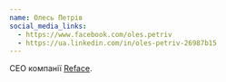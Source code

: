 ```yaml
---
name: Олесь Петрів
social_media_links:
  - https://www.facebook.com/oles.petriv
  - https://ua.linkedin.com/in/oles-petriv-26987b15
---
```


CEO компанії [Reface][1].

[1]: https://hey.reface.ai/
